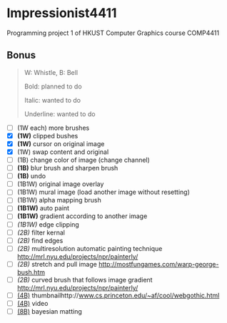 # **Impressionist4411**

Programming project 1 of HKUST Computer Graphics course COMP4411

## Bonus

> W: Whistle, B: Bell
>
> Bold: planned to do
>
> Italic: wanted to do
>
> Underline: wanted to do

- [ ] (1W each) more brushes
- [x] **(1W)** clipped bushes
- [x] **(1W)** cursor on original image
- [x] (1W) swap content and original
- [ ] (1B) change color of image (change channel)
- [ ] **(1B)** blur brush and sharpen brush
- [ ] **(1B)** undo
- [ ] (1B1W) original image overlay
- [ ] (1B1W) mural image (load another image without resetting)
- [ ] (1B1W) alpha mapping brush
- [ ] **(1B1W)** auto paint
- [ ] **(1B1W)** gradient according to another image
- [ ] _(1B1W)_ edge clipping
- [ ] _(2B)_ filter kernal
- [ ] _(2B)_ find edges
- [ ] _(2B)_ multiresolution automatic painting technique http://mrl.nyu.edu/projects/npr/painterly/
- [ ] _(2B)_ stretch and pull image http://mostfungames.com/warp-george-bush.htm
- [ ] _(2B)_ curved brush that follows image gradient http://mrl.nyu.edu/projects/npr/painterly/
- [ ] <u>(4B)</u> thumbnailhttp://www.cs.princeton.edu/~af/cool/webgothic.html
- [ ] <u>(4B)</u> video
- [ ] <u>(8B)</u> bayesian matting